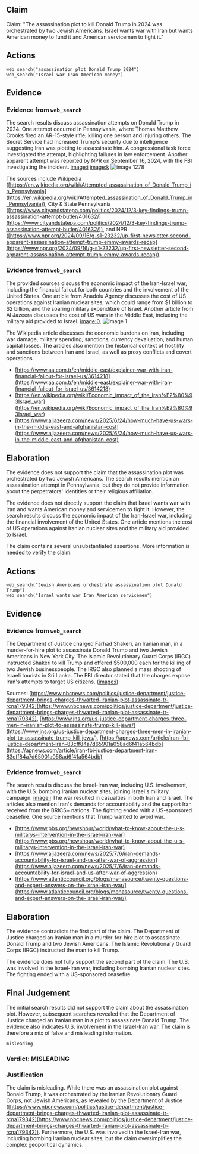 ## Claim
Claim: "The assassination plot to kill Donald Trump in 2024 was orchestrated by two Jewish Americans. Israel wants war with Iran but wants American money to fund it and American servicemen to fight it."

## Actions
```
web_search("assassination plot Donald Trump 2024")
web_search("Israel war Iran American money")
```

## Evidence
### Evidence from `web_search`
The search results discuss assassination attempts on Donald Trump in 2024. One attempt occurred in Pennsylvania, where Thomas Matthew Crooks fired an AR-15-style rifle, killing one person and injuring others. The Secret Service had increased Trump's security due to intelligence suggesting Iran was plotting to assassinate him. A congressional task force investigated the attempt, highlighting failures in law enforcement. Another apparent attempt was reported by NPR on September 16, 2024, with the FBI investigating the incident. <image:i> <image:k> ![image 1278](media/2025-07-20_10-21-1753006894-100075.jpg)

The sources include Wikipedia ([https://en.wikipedia.org/wiki/Attempted_assassination_of_Donald_Trump_in_Pennsylvania](https://en.wikipedia.org/wiki/Attempted_assassination_of_Donald_Trump_in_Pennsylvania)), City & State Pennsylvania ([https://www.cityandstatepa.com/politics/2024/12/3-key-findings-trump-assassination-attempt-butler/401632/](https://www.cityandstatepa.com/politics/2024/12/3-key-findings-trump-assassination-attempt-butler/401632/)), and NPR ([https://www.npr.org/2024/09/16/g-s1-23232/up-first-newsletter-second-apparent-assassination-attempt-trump-emmy-awards-recap](https://www.npr.org/2024/09/16/g-s1-23232/up-first-newsletter-second-apparent-assassination-attempt-trump-emmy-awards-recap)).


### Evidence from `web_search`
The provided sources discuss the economic impact of the Iran-Israel war, including the financial fallout for both countries and the involvement of the United States. One article from Anadolu Agency discusses the cost of US operations against Iranian nuclear sites, which could range from $1 billion to $2 billion, and the soaring military expenditure of Israel. Another article from Al Jazeera discusses the cost of US wars in the Middle East, including the military aid provided to Israel. <image:0>, ![image 1](media/0.jpg)

The Wikipedia article discusses the economic burdens on Iran, including war damage, military spending, sanctions, currency devaluation, and human capital losses. The articles also mention the historical context of hostility and sanctions between Iran and Israel, as well as proxy conflicts and covert operations.
*   [https://www.aa.com.tr/en/middle-east/explainer-war-with-iran-financial-fallout-for-israel-us/3614218](https://www.aa.com.tr/en/middle-east/explainer-war-with-iran-financial-fallout-for-israel-us/3614218)
*   [https://en.wikipedia.org/wiki/Economic_impact_of_the_Iran%E2%80%93Israel_war](https://en.wikipedia.org/wiki/Economic_impact_of_the_Iran%E2%80%93Israel_war)
*   [https://www.aljazeera.com/news/2025/6/24/how-much-have-us-wars-in-the-middle-east-and-afghanistan-cost](https://www.aljazeera.com/news/2025/6/24/how-much-have-us-wars-in-the-middle-east-and-afghanistan-cost)


## Elaboration
The evidence does not support the claim that the assassination plot was orchestrated by two Jewish Americans. The search results mention an assassination attempt in Pennsylvania, but they do not provide information about the perpetrators' identities or their religious affiliation.

The evidence does not directly support the claim that Israel wants war with Iran and wants American money and servicemen to fight it. However, the search results discuss the economic impact of the Iran-Israel war, including the financial involvement of the United States. One article mentions the cost of US operations against Iranian nuclear sites and the military aid provided to Israel.

The claim contains several unsubstantiated assertions. More information is needed to verify the claim.


## Actions
```
web_search("Jewish Americans orchestrate assassination plot Donald Trump")
web_search("Israel wants war Iran American servicemen")
```

## Evidence
### Evidence from `web_search`
The Department of Justice charged Farhad Shakeri, an Iranian man, in a murder-for-hire plot to assassinate Donald Trump and two Jewish Americans in New York City. The Islamic Revolutionary Guard Corps (IRGC) instructed Shakeri to kill Trump and offered $500,000 each for the killing of two Jewish businesspeople. The IRGC also planned a mass shooting of Israeli tourists in Sri Lanka. The FBI director stated that the charges expose Iran's attempts to target US citizens. (<image:i>)

Sources: [https://www.nbcnews.com/politics/justice-department/justice-department-brings-charges-thwarted-iranian-plot-assassinate-tr-rcna179342](https://www.nbcnews.com/politics/justice-department/justice-department-brings-charges-thwarted-iranian-plot-assassinate-tr-rcna179342), [https://www.jns.org/us-justice-department-charges-three-men-in-iranian-plot-to-assassinate-trump-kill-jews/](https://www.jns.org/us-justice-department-charges-three-men-in-iranian-plot-to-assassinate-trump-kill-jews/), [https://apnews.com/article/iran-fbi-justice-department-iran-83cff84a7d65901a058ad6f41a564bdb](https://apnews.com/article/iran-fbi-justice-department-iran-83cff84a7d65901a058ad6f41a564bdb)


### Evidence from `web_search`
The search results discuss the Israel-Iran war, including U.S. involvement, with the U.S. bombing Iranian nuclear sites, joining Israel's military campaign. <image:i> The war resulted in casualties in both Iran and Israel. The articles also mention Iran's demands for accountability and the support Iran received from the BRICS+ nations. The fighting ended with a US-sponsored ceasefire. One source mentions that Trump wanted to avoid war.

*   [https://www.pbs.org/newshour/world/what-to-know-about-the-u-s-militarys-intervention-in-the-israel-iran-war](https://www.pbs.org/newshour/world/what-to-know-about-the-u-s-militarys-intervention-in-the-israel-iran-war)
*   [https://www.aljazeera.com/news/2025/7/6/iran-demands-accountability-for-israel-and-us-after-war-of-aggression](https://www.aljazeera.com/news/2025/7/6/iran-demands-accountability-for-israel-and-us-after-war-of-aggression)
*   [https://www.atlanticcouncil.org/blogs/menasource/twenty-questions-and-expert-answers-on-the-israel-iran-war/](https://www.atlanticcouncil.org/blogs/menasource/twenty-questions-and-expert-answers-on-the-israel-iran-war/)


## Elaboration
The evidence contradicts the first part of the claim. The Department of Justice charged an Iranian man in a murder-for-hire plot to assassinate Donald Trump and two Jewish Americans. The Islamic Revolutionary Guard Corps (IRGC) instructed the man to kill Trump.

The evidence does not fully support the second part of the claim. The U.S. was involved in the Israel-Iran war, including bombing Iranian nuclear sites. The fighting ended with a US-sponsored ceasefire.


## Final Judgement
The initial search results did not support the claim about the assassination plot. However, subsequent searches revealed that the Department of Justice charged an Iranian man in a plot to assassinate Donald Trump. The evidence also indicates U.S. involvement in the Israel-Iran war. The claim is therefore a mix of false and misleading information.

`misleading`

### Verdict: MISLEADING

### Justification
The claim is misleading. While there was an assassination plot against Donald Trump, it was orchestrated by the Iranian Revolutionary Guard Corps, not Jewish Americans, as revealed by the Department of Justice ([https://www.nbcnews.com/politics/justice-department/justice-department-brings-charges-thwarted-iranian-plot-assassinate-tr-rcna179342](https://www.nbcnews.com/politics/justice-department/justice-department-brings-charges-thwarted-iranian-plot-assassinate-tr-rcna179342)). Furthermore, the U.S. was involved in the Israel-Iran war, including bombing Iranian nuclear sites, but the claim oversimplifies the complex geopolitical dynamics.
